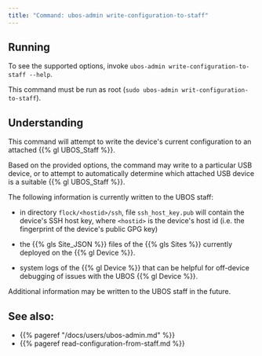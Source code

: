 ```yaml
---
title: "Command: ubos-admin write-configuration-to-staff"
---
```


## Running

To see the supported options, invoke ``ubos-admin write-configuration-to-staff --help``.

This command must be run as root (``sudo ubos-admin writ-configuration-to-staff``).

## Understanding

This command will attempt to write the device's current configuration to an attached
{{% gl UBOS_Staff %}}.

Based on the provided options, the command may write to a particular USB device, or to
attempt to automatically determine which attached USB device is a suitable
{{% gl UBOS_Staff %}}.

The following information is currently written to the UBOS staff:

* in directory ``flock/<hostid>/ssh``, file ``ssh_host_key.pub`` will contain the
  device's SSH host key, where ``<hostid>`` is the device's host id (i.e. the fingerprint
  of the device's public GPG key)

* the {{% gls Site_JSON %}} files of the {{% gls Sites %}} currently deployed
  on the {{% gl Device %}}.

* system logs of the {{% gl Device %}} that can be helpful for off-device
  debugging of issues with the UBOS {{% gl Device %}}.

Additional information may be written to the UBOS staff in the future.

## See also:

* {{% pageref "/docs/users/ubos-admin.md" %}}
* {{% pageref read-configuration-from-staff.md %}}
